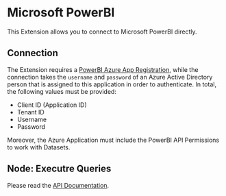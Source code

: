 # Microsoft PowerBI

This Extension allows you to connect to Microsoft PowerBI directly.

## Connection

The Extension requires a [PowerBI Azure App Registration](https://learn.microsoft.com/en-us/power-bi/developer/embedded/register-app?tabs=customers), while the connection takes the `username` and `password` of an Azure Active Directory person that is assigned to this application in order to authenticate. In total, the following values must be provided:

- Client ID (Application ID)
- Tenant ID
- Username
- Password

Moreover, the Azure Application must include the PowerBI API Permissions to work with Datasets.

## Node: Executre Queries

Please read the [API Documentation](https://learn.microsoft.com/en-us/rest/api/power-bi/datasets/execute-queries).